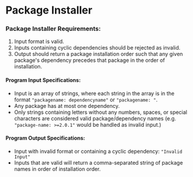# Package Installer

### Package Installer Requirements:
1. Input format is valid.
2. Inputs containing cyclic dependencies should be rejected as invalid.
3. Output should return a package installation order such that any given
  package's dependency precedes that package in the order of installation.

#### Program Input Specifications:
- Input is an array of strings, where each string in the array is in
  the format `"packagename: dependencyname"` or `"packagename: "`.
- Any package has at most one dependency.
- Only strings containing letters without any numbers, spaces, or special characters are considered valid package/dependency names (e.g. `"package-name: >=2.0.1"` would be handled as invalid input.)

#### Program Output Specifications:
- Input with invalid format or containing a cyclic dependency: `"Invalid Input"`
- Inputs that are valid will return a comma-separated string of package names
  in order of installation order.
